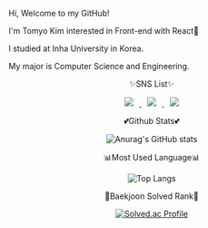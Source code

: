 

<!--
**TomyoKim/TomyoKim** is a ✨ _special_ ✨ repository because its `README.md` (this file) appears on your GitHub profile.

Here are some ideas to get you started:

- 🔭 I’m currently working on ...
- 🌱 I’m currently learning ...
- 👯 I’m looking to collaborate on ...
- 🤔 I’m looking for help with ...
- 💬 Ask me about ...
- 📫 How to reach me: ...
- 😄 Pronouns: ...
- ⚡ Fun fact: ...
-->

<p>Hi, Welcome to my GitHub!</p>
<p>I'm Tomyo Kim interested in Front-end with React🐰</p>
<p>I studied at Inha University in Korea.</p>
<p>My major is Computer Science and Engineering.</p>

<div align = center>
  <p>
    ✨SNS List✨
  </p>
<a href="https://instagram.com/tomyodesu">
    <img 
        src="http://img.shields.io/badge/-Instagram-E4405F?style=flat&logo=Instagram&logoColor=white&link=https://instagram.com/tomyodesu/"
        style="height : auto; margin-left : 10px; margin-right : 10px;"/>
</a>
<a href="gihyun0325@gmail.com">
    <img 
        src="https://img.shields.io/badge/Gmail-d14836?style=flat&logo=Gmail&logoColor=white&link=gihyun0325@gmail.com"
        style="height : auto; margin-left : 10px; margin-right : 10px;"/>
</a>
  
<a href="https://velog.io/@gihyun01">
    <img 
        src="http://img.shields.io/badge/-Tech%20Blog-20C997?style=flat&logo=velog&logoColor=white&link=https://https://velog.io/@gihyun01/"
        style="height : auto; margin-left : 10px; margin-right : 10px;"/>
</a>
  <p>
    
  </p>  
</div>
<div align = center>
  
  <p>💕Github Stats💕</p>
  
![Anurag's GitHub stats](https://github-readme-stats.vercel.app/api?username=TomyoKim&show_icons=true&theme=omni)
  
  <p>📊Most Used Language📊</p>
  
![Top Langs](https://github-readme-stats.vercel.app/api/top-langs/?username=TomyoKim&layout=compact&theme=onedark)
  
  <p>🏅Baekjoon Solved Rank🏅</p>
  
[![Solved.ac Profile](http://mazassumnida.wtf/api/generate_badge?boj=tomyo)](https://solved.ac/tomyo)


</div>
